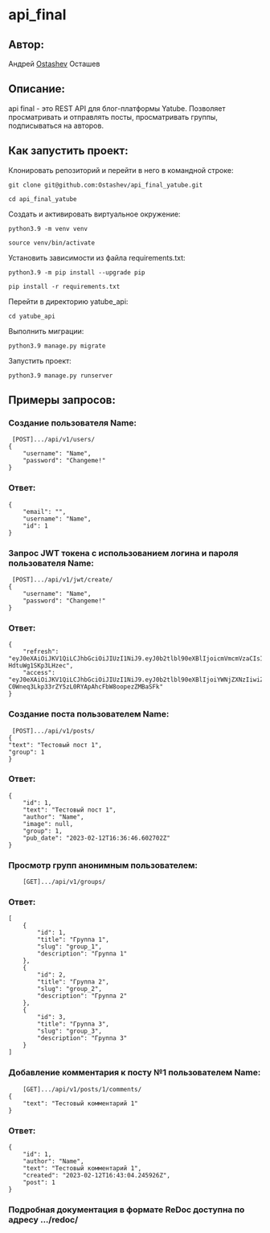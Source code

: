 # api_final

## Автор:
Андрей [Ostashev](https://github.com/Ostashev) Осташев


## Описание:
api final - это REST API для блог-платформы Yatube. Позволяет просматривать и отправлять посты, просматривать группы, подписываться на авторов.

## Как запустить проект:

Клонировать репозиторий и перейти в него в командной строке:

```
git clone git@github.com:Ostashev/api_final_yatube.git
```

```
cd api_final_yatube
```

Cоздать и активировать виртуальное окружение:

```
python3.9 -m venv venv
```

```
source venv/bin/activate 
```

Установить зависимости из файла requirements.txt:

```
python3.9 -m pip install --upgrade pip
```

```
pip install -r requirements.txt
```

Перейти в директорию yatube_api:

```
cd yatube_api
```

Выполнить миграции:

```
python3.9 manage.py migrate
```

Запустить проект:

```
python3.9 manage.py runserver
```
## Примеры запросов:
### Создание пользователя Name:
```
 [POST].../api/v1/users/
{
    "username": "Name",
    "password": "Changeme!"
}
```
### Ответ:
```
{
    "email": "",
    "username": "Name",
    "id": 1
}
```

### Запрос JWT токена с использованием логина и пароля пользователя Name:
```
 [POST].../api/v1/jwt/create/
{
    "username": "Name",
    "password": "Changeme!"
}
```
### Ответ:
```
{
    "refresh": "eyJ0eXAiOiJKV1QiLCJhbGciOiJIUzI1NiJ9.eyJ0b2tlbl90eXBlIjoicmVmcmVzaCIsImV4cCI6MTY3NjMwNTEwNiwianRpIjoiMGI1ZTMxMzYyYWNlNDU3YjhiNzI1NTMxNzExYjY5MDUiLCJ1c2VyX2lkIjozfQ._uWQAfVR4sK9R38iRFuBFN63Ey-HdtuWg1SKp3LHzec",
    "access": "eyJ0eXAiOiJKV1QiLCJhbGciOiJIUzI1NiJ9.eyJ0b2tlbl90eXBlIjoiYWNjZXNzIiwiZXhwIjoxNjc2MzA1MTA2LCJqdGkiOiIyNDU1YWZmMDhjODg0ZmQ2OTlmMDQ0MDdmYTJlMjA1ZCIsInVzZXJfaWQiOjN9.-C0Wneq3Lkp33rZY5zL0RYApAhcFbW8oopezZMBaSFk"
}
```
### Создание поста пользователем Name:
```
 [POST].../api/v1/posts/
{
"text": "Тестовый пост 1",
"group": 1
}
```

### Ответ:
```
{
    "id": 1,
    "text": "Тестовый пост 1",
    "author": "Name",
    "image": null,
    "group": 1,
    "pub_date": "2023-02-12T16:36:46.602702Z"
}
```
### Просмотр групп анонимным пользователем:
```
    [GET].../api/v1/groups/
```
### Ответ:
```
[
    {
        "id": 1,
        "title": "Группа 1",
        "slug": "group_1",
        "description": "Группа 1"
    },
    {
        "id": 2,
        "title": "Группа 2",
        "slug": "group_2",
        "description": "Группа 2"
    },
    {
        "id": 3,
        "title": "Группа 3",
        "slug": "group_3",
        "description": "Группа 3"
    }
]
```
### Добавление комментария к посту №1 пользователем Name:
```
    [GET].../api/v1/posts/1/comments/
{
    "text": "Тестовый комментарий 1"
}
```
### Ответ:
```
{
    "id": 1,
    "author": "Name",
    "text": "Тестовый комментарий 1",
    "created": "2023-02-12T16:43:04.245926Z",
    "post": 1
}
```

### Подробная документация в формате ReDoc доступна по адресу .../redoc/
